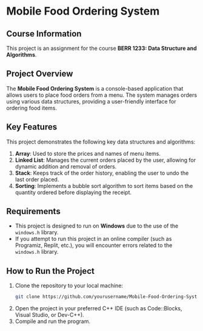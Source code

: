 # Mobile Food Ordering System

## Course Information
This project is an assignment for the course **BERR 1233: Data Structure and Algorithms**.

## Project Overview
The **Mobile Food Ordering System** is a console-based application that allows users to place food orders from a menu. The system manages orders using various data structures, providing a user-friendly interface for ordering food items.

## Key Features
This project demonstrates the following key data structures and algorithms:

1. **Array**: Used to store the prices and names of menu items.
2. **Linked List**: Manages the current orders placed by the user, allowing for dynamic addition and removal of orders.
3. **Stack**: Keeps track of the order history, enabling the user to undo the last order placed.
4. **Sorting**: Implements a bubble sort algorithm to sort items based on the quantity ordered before displaying the receipt.

## Requirements
- This project is designed to run on **Windows** due to the use of the `windows.h` library.
- If you attempt to run this project in an online compiler (such as Programiz, Replit, etc.), you will encounter errors related to the `windows.h` library.

## How to Run the Project
1. Clone the repository to your local machine:
   ```bash
   git clone https://github.com/yourusername/Mobile-Food-Ordering-System.git
2. Open the project in your preferred C++ IDE (such as Code::Blocks, Visual Studio, or Dev-C++).
3. Compile and run the program.
